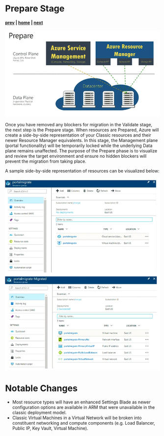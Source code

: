 # Prepare Stage

#### [prev](./validate.md) | [home](./readme.md)  | [next](./migrate.md)

![image](./png/prepare.png)

Once you have removed any blockers for migration in the Validate stage, the next step is the Prepare stage. When resources are Prepared, Azure will create a side-by-side representation of your Classic resources and their newer Resource Manager equivalents. In this stage, the Management plane (portal functionality) will be temporarily locked while the underlying Data plane remains unaffected. The purpose of the Prepare phase is to visualize and review the target environment and ensure no hidden blockers will prevent the migration from taking place.

A sample side-by-side representation of resources can be visualized below:

![image](./png/side-by-sideplaceholder.png)

# Notable Changes
- Most resource types will have an enhanced Settings Blade as newer configuration options are available in ARM that were unavailable in the classic deployment model.
- Classic Virtual Machines in a Virtual Network will be broken into constituent networking and compute components (e.g. Load Balancer, Public IP, Key Vault, Virtual Machine).
